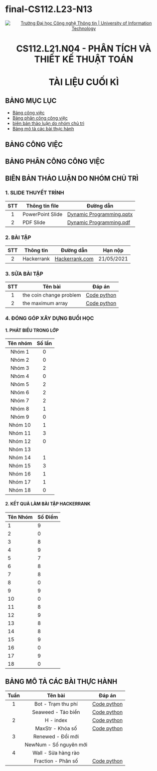 # final-CS112.L23-N13
<!-- Banner -->
<p align="center">
  <a href="https://www.uit.edu.vn/" title="Trường Đại học Công nghệ Thông tin" style="border: none;">
    <img src="https://i.imgur.com/WmMnSRt.png" alt="Trường Đại học Công nghệ Thông tin | University of Information Technology">
  </a>
</p>
<!-- Title -->
<h1 align="center"><b>CS112.L21.N04 - PHÂN TÍCH VÀ THIẾT KẾ THUẬT TOÁN</b></h1>
<h1 align="center"><b>TÀI LIỆU CUỐI KÌ </b></h1>

## BẢNG MỤC LỤC

* [Bảng công việc](#bảng-công-việc)
* [Bảng phân công công việc](#bảng-phân-công-công-việc)
* [biên bản thảo luận do nhóm chủ trì](#biên-bản-thảo-luận-do-nhóm-chủ-trì)
* [Bảng mô tả các bài thực hành](#Bảng-mô-tả-các-bài-thực-hành)

## BẢNG CÔNG VIỆC

## BẢNG PHÂN CÔNG CÔNG VIỆC

##  BIÊN BẢN THẢO LUẬN DO NHÓM CHỦ TRÌ
### 1. SLIDE THUYẾT TRÌNH
| STT | Thông tin file | Đường dẫn |
| :---: | --- | --- |
| 1 | PowerPoint Slide | [Dynamic Programming.pptx](https://github.com/19522515/CS112.L21-N13/blob/main/Thu%E1%BA%ADt%20To%C3%A1n%20Dynamic%20Programming/Slide/Dynamic%20Programming.pptx) |
| 2 | PDF Slide | [Dynamic Programming.pdf](https://github.com/19522515/CS112.L21-N13/blob/main/Thu%E1%BA%ADt%20To%C3%A1n%20Dynamic%20Programming/Slide/dynamic%20programming.pdf) |

### 2. BÀI TẬP
| STT | Thông tin| Đường dẫn | Hạn nộp |
| :---: | --- | --- | :---: |
| 2 | Hackerrank | [Hackerrank.com](https://www.hackerrank.com/contests/on-tap-dynamic-programming/challenges) | 21/05/2021 

### 3. SỬA BÀI TẬP
| STT | Tên bài | Đáp án |
| :---: | --- | :---: |
| 1 | the coin change problem | [Code python](https://github.com/19522515/CS112.L21-N13/blob/main/Thu%E1%BA%ADt%20To%C3%A1n%20Dynamic%20Programming/B%C3%A0i%20T%E1%BA%ADp%20V%E1%BB%81%20Nh%C3%A0%20Hackerrank/TheCoinChangeProblem.py) |
| 2 | the maximum array | [Code python](https://github.com/19522515/CS112.L21-N13/blob/main/Thu%E1%BA%ADt%20To%C3%A1n%20Dynamic%20Programming/B%C3%A0i%20T%E1%BA%ADp%20V%E1%BB%81%20Nh%C3%A0%20Hackerrank/TheMaximumSubarray.py)
### 4. ĐÓNG GÓP XÂY DỰNG BUỔI HỌC
#### 1. PHÁT BIỂU TRONG LỚP
| **Tên nhóm** | **Số lần** |
|:------------:|:----------:|
| Nhóm 1       | 0          |
| Nhóm 2       | 0          |
| Nhóm 3       | 2          |
| Nhóm 4       | 0          |
| Nhóm 5       | 2          |
| Nhóm 6       | 2          |
| Nhóm 7       | 2          |
| Nhóm 8       | 1          |
| Nhóm 9       | 0          |
| Nhóm 10      | 1          |
| Nhóm 11      | 3          |
| Nhóm 12      | 0          |
| Nhóm 13                   |
| Nhóm 14      | 1          |
| Nhóm 15      | 3          |
| Nhóm 16      | 1          |
| Nhóm 17      | 1          |
| Nhóm 18      | 0          |

#### 2. KẾT QUẢ LÀM BÀI TẬP HACKERRANK
| Tên Nhóm | Số Điểm|
| --- | --- |
| 1 | 9 |
| 2 | 0 |
| 3 | 8 |
| 4 | 9  |
| 5 | 7 |
| 6 | 8 |
| 7 | 8 |
| 8 | 0 |
| 9 | 9 |
| 10 | 0 |
| 11 | 8 |
| 12 | 9 |
| 13 | 8 |
| 14 | 8 |
| 15 | 9 |
| 16 | 0 |
| 17 | 9 |
| 18 | 0 |

## BẢNG MÔ TẢ CÁC BÀI THỰC HÀNH

| Tuần  | Tên bài | Đáp án |
| :---: | :---:   | :---:  |
|1|Bot - Trạm thu phí|[Code python](https://github.com/19522515/CS112.L21-N13/blob/main/Assignment%20B%C3%A0i%20T%E1%BA%ADp/BaiTap_week1.ipynb)|
||Seaweed - Tảo biển|[Code python](https://github.com/19522515/CS112.L21-N13/blob/main/Assignment%20B%C3%A0i%20T%E1%BA%ADp/BaiTap_week1.ipynb)|
|2|H - index|[Code python](https://github.com/19522515/CS112.L21-N13/blob/main/Assignment%20B%C3%A0i%20T%E1%BA%ADp/H_index.ipynb)|
||MaxStr - Khóa số|[Code python](https://github.com/19522515/CS112.L21-N13/blob/main/Assignment%20B%C3%A0i%20T%E1%BA%ADp/MAXSTR_KHOASO.ipynb)|
|3|Renewed - Đổi mới||
||NewNum - Số nguyên mới||
|4|Wall - Sửa hàng rào||
||Fraction - Phân số|[Code python](https://github.com/19522515/CS112.L21-N13/blob/main/Assignment%20B%C3%A0i%20T%E1%BA%ADp/Week7/phanso.ipynb)|
